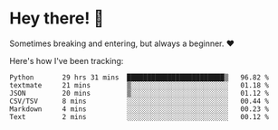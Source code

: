 # Hey there! 👋
Sometimes breaking and entering, but always a beginner. ❤️

Here's how I've been tracking:
<!--START_SECTION:waka-->

```text
Python       29 hrs 31 mins  ████████████████████████▒   96.82 %
textmate     21 mins         ▒░░░░░░░░░░░░░░░░░░░░░░░░   01.18 %
JSON         20 mins         ▒░░░░░░░░░░░░░░░░░░░░░░░░   01.12 %
CSV/TSV      8 mins          ░░░░░░░░░░░░░░░░░░░░░░░░░   00.44 %
Markdown     4 mins          ░░░░░░░░░░░░░░░░░░░░░░░░░   00.23 %
Text         2 mins          ░░░░░░░░░░░░░░░░░░░░░░░░░   00.12 %
```

<!--END_SECTION:waka-->
